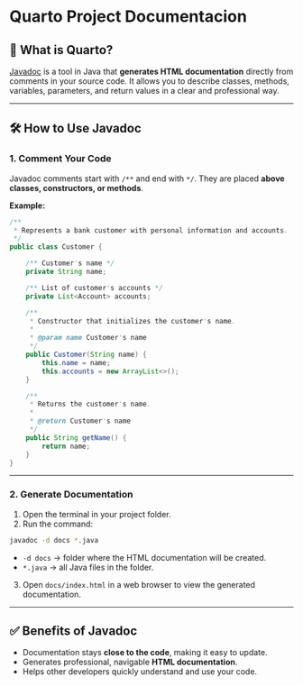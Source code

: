 # Quarto Project Documentacion

## 📄 What is Quarto?

[Javadoc](https://docs.oracle.com/en/java/javase/17/docs/specs/javadoc/doc-comment-spec.html) is a tool in Java that **generates HTML documentation** directly from comments in your source code. It allows you to describe classes, methods, variables, parameters, and return values in a clear and professional way.

---

## 🛠 How to Use Javadoc

### 1. Comment Your Code

Javadoc comments start with `/**` and end with `*/`. They are placed **above classes, constructors, or methods**.

**Example:**

```java
/**
 * Represents a bank customer with personal information and accounts.
 */
public class Customer {

    /** Customer's name */
    private String name;

    /** List of customer's accounts */
    private List<Account> accounts;

    /**
     * Constructor that initializes the customer's name.
     *
     * @param name Customer's name
     */
    public Customer(String name) {
        this.name = name;
        this.accounts = new ArrayList<>();
    }

    /**
     * Returns the customer's name.
     *
     * @return Customer's name
     */
    public String getName() {
        return name;
    }
}
```



---

### 2. Generate Documentation

1. Open the terminal in your project folder.
2. Run the command:

```bash
javadoc -d docs *.java
```

* `-d docs` → folder where the HTML documentation will be created.
* `*.java` → all Java files in the folder.

3. Open `docs/index.html` in a web browser to view the generated documentation.

---

## ✅ Benefits of Javadoc

* Documentation stays **close to the code**, making it easy to update.
* Generates professional, navigable **HTML documentation**.
* Helps other developers quickly understand and use your code.

